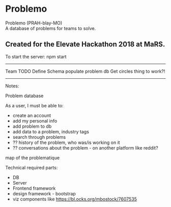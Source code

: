 # Problemo

Problemo (PRAH-blay-MO)  
A database of problems for teams to solve.  

Created for the Elevate Hackathon 2018 at MaRS.
--------

To start the server:
npm start

--------

Team TODO
Define Schema
populate problem db
Get circles thing to work?!

--------
Notes:

Problem database    

As a user, I must be able to:

- create an account
- add my personal info
- add problem to db                     
- add data to a problem, industry tags
- search through problems
- ?? history of the problem, who was/is working on it
- ?? conversations about the problem - on another platform like reddit?

map of the problematique

Technical required parts:

- DB
- Server
- Frontend framework
- design framework - bootstrap
- viz components like https://bl.ocks.org/mbostock/7607535
